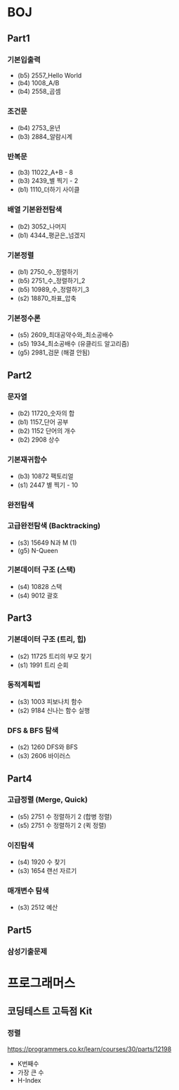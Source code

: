 # BOJ
## Part1

### 기본입출력

- (b5) 2557_Hello World
- (b4) 1008_A/B
- (b4) 2558_곱셈

### 조건문

- (b4) 2753_윤년
- (b3) 2884_알람시계

### 반복문

- (b3) 11022_A+B - 8
- (b3) 2439_별 찍기 - 2
- (b1) 1110_더하기 사이클

### 배열 기본완전탐색

- (b2) 3052_나머지
- (b1) 4344_평균은_넘겠지

### 기본정렬

- (b1) 2750_수_정렬하기
- (b5) 2751_수_정렬하기_2
- (b5) 10989_수_정렬하기_3
- (s2) 18870_좌표_압축

### 기본정수론

- (s5) 2609_최대공약수와_최소공배수
- (s5) 1934_최소공배수 (유클리드 알고리즘)
- (g5) 2981_검문 (해결 안됨)

## Part2

### 문자열

- (b2) 11720_숫자의 합
- (b1) 1157_단어 공부
- (b2) 1152 단어의 개수
- (b2) 2908	상수

### 기본재귀함수

- (b3) 10872 팩토리얼
- (s1) 2447 별 찍기 - 10

### 완전탐색



### 고급완전탐색 (Backtracking)

- (s3) 15649 N과 M (1)
- (g5) N-Queen

### 기본데이터 구조 (스택)

- (s4) 10828 스택
- (s4) 9012 괄호
## Part3

### 기본데이터 구조 (트리, 힙)

- (s2) 11725 트리의 부모 찾기
- (s1) 1991 트리 순회

### 동적계획법

- (s3) 1003 피보나치 함수
- (s2) 9184 신나는 함수 실행

### DFS & BFS 탐색

- (s2) 1260 DFS와 BFS
- (s3) 2606 바이러스

## Part4

### 고급정렬 (Merge, Quick)

- (s5) 2751 수 정렬하기 2 (합병 정렬)
- (s5) 2751 수 정렬하기 2 (퀵 정렬)
### 이진탐색

- (s4) 1920 수 찾기
- (s3) 1654	랜선 자르기
### 매개변수 탐색

- (s3) 2512 예산
## Part5

### 삼성기출문제


# 프로그래머스

## 코딩테스트 고득점 Kit

### 정렬
https://programmers.co.kr/learn/courses/30/parts/12198

- K번째수
- 가장 큰 수
- H-Index
